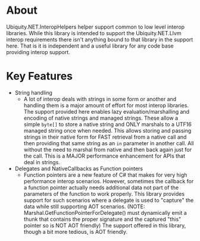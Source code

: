 # About
Ubiquity.NET.InteropHelpers helper support common to low level interop libraries.
While this library is intended to support the Ubiquity.NET.Llvm interop requirements
there isn't anything bound to that library in the support here. That is it is
independent and a useful library for any code base providing interop support.

# Key Features
* String handling
    * A lot of interop deals with strings in some form or another and handling them
      is a major amount of effort for most interop libraries. The support provided
      here enables lazy evaluation/marshalling and encoding of native strings and
      managed strings. These allow a simple `byte[]` to store a native string and
      ONLY marshals to a UTF16 managed string once when needed. This allows storing
      and passing strings in their native form for FAST retrieval from a native call
      and then providing that same string as an `in` parameter in another call. All
      without the need to marshal from native and then back again just for the call.
      This is a MAJOR performance enhancement for APIs that deal in strings.
* Delegates and NativeCallbacks as Function pointers
    * Function pointers are a new feature of C# that makes for very high performance
      interop scenarios. However, sometimes the callback for a function pointer
      actually needs additional data not part of the parameters of the function to
      work properly. This library provides support for such scenarios where a
      delegate is used to "capture" the data while still supporting AOT scenarios.
      (NOTE: Marshal.GetFunctionPointerForDelegate() must dynamically emit a thunk
      that contains the proper signature and the captured "this" pointer so is NOT
      AOT friendly) The support offered in this library, though a bit more tedious,
      is AOT friendly.

